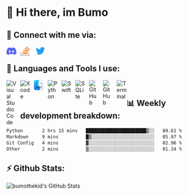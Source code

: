 <h1>👋 Hi there, im Bumo</h1>

<h2>📩 Connect with me via: </h2>

<!--[<img align="left" alt="bumothekid#6531" width="26px" src="./img/mail.svg" style="padding-right:10px;" />](mailto:dav.riegel@gmail.com)-->
[<img align="left" alt="bumothekid#6531" width="26px" src="./img/discord.svg" style="padding-right:10px;" />](https://discord.com/users/933120109621424180)
[<img align="left" alt="Stack Overflow" height="26px" width="26px" src="./img/stack-overflow.svg" style="padding-right:10px;" />](https://stackoverflow.com/users/17286142/bumo)
[<img align="left" alt="Twitter" width="32px" src="./img/twitter.svg" style="padding-right:10px;" />](https://twitter.com/bumothekid)

<br>

<h2>🧰 Languages and Tools I use: </h2>

[<img align="left" alt="Visual Studio Code" width="26px" src="https://cdn.jsdelivr.net/gh/devicons/devicon/icons/vscode/vscode-original.svg" style="padding-right:10px;" />](https://code.visualstudio.com)
[<img align="left" alt="Xcode" width="26px" src="https://cdn.jsdelivr.net/gh/devicons/devicon/icons/xcode/xcode-original.svg" style="padding-right:10px;" />](https://developer.apple.com/xcode/)
[<img align="left" alt="macOS" width="26px" src="./img/finder.svg" style="padding-right:10px;" />](https://www.apple.com/de/macos/monterey/)
[<img align="left" alt="Python" width="26px" src="https://cdn.jsdelivr.net/gh/devicons/devicon/icons/python/python-original.svg" style="padding-right:10px;" />](https://www.python.org)
[<img align="left" alt="Swift" width="26px" src="https://cdn.jsdelivr.net/gh/devicons/devicon/icons/swift/swift-original.svg" style="padding-right:10px;" />](https://developer.apple.com/swift/)
<!--
[<img align="left" alt="Go" width="26px" src="https://cdn.jsdelivr.net/gh/devicons/devicon/icons/go/go-original.svg" style="padding-right:10px;" />](https://go.dev)
-->
[<img align="left" alt="SQLite" width="26px" src="https://cdn.jsdelivr.net/gh/devicons/devicon/icons/sqlite/sqlite-original.svg" style="padding-right:10px;" />](https://www.sqlite.org/index.html)
[<img align="left" alt="GitHub" width="26px" src="https://user-images.githubusercontent.com/3369400/139447912-e0f43f33-6d9f-45f8-be46-2df5bbc91289.png" style="padding-right:10px;" />](https://github.com/bumothekid#gh-dark-mode-only)
[<img align="left" alt="GitHub" width="26px" src="https://user-images.githubusercontent.com/3369400/139448065-39a229ba-4b06-434b-bc67-616e2ed80c8f.png" style="padding-right:10px;" />](https://github.com/bumothekid#gh-light-mode-only)
<!--
[<img align="left" alt="Terminal" width="26px" src="./img/terminal-light.svg" />](https://github.com/bumothekid#gh-light-mode-only)
[<img align="left" alt="Terminal" width="26px" src="./img/terminal-dark.svg" />](https://github.com/bumothekid#gh-dark-mode-only)
-->
[<img align="left" alt="Terminal" width="26px" src="https://upload.wikimedia.org/wikipedia/commons/4/4b/Bash_Logo_Colored.svg" />]()

<br>

<h2>📊 Weekly development breakdown: </h2>
<!--START_SECTION:waka-->

```text
Python       2 hrs 15 mins   ██████████████████████▒░░   89.61 %
Markdown     9 mins          █▒░░░░░░░░░░░░░░░░░░░░░░░   05.97 %
Git Config   4 mins          ▓░░░░░░░░░░░░░░░░░░░░░░░░   02.96 %
Other        2 mins          ▒░░░░░░░░░░░░░░░░░░░░░░░░   01.34 %
```

<!--END_SECTION:waka-->

<h2>⚡️ Github Stats: </h2>
  
<img align="left" alt="bumothekid's GitHub Stats" src="https://github-readme-stats.vercel.app/api?username=bumothekid&count_private=true&show_icons=true&hide_border=false&title_color=ff652f&icon_color=FFE400&bg_color=09131B&text_color=ffffff&border_color=0c1a25"/>

<!--
<details>
  <summary>:zap: GitHub Stats</summary>

  <img align="left" alt="bumothekid's GitHub Stats" src="https://github-readme-stats.vercel.app/api?username=bumothekid&count_private=true&show_icons=true&hide_border=false&title_color=ff652f&icon_color=FFE400&bg_color=09131B&text_color=ffffff&border_color=0c1a25"/>nm

</details>-->
